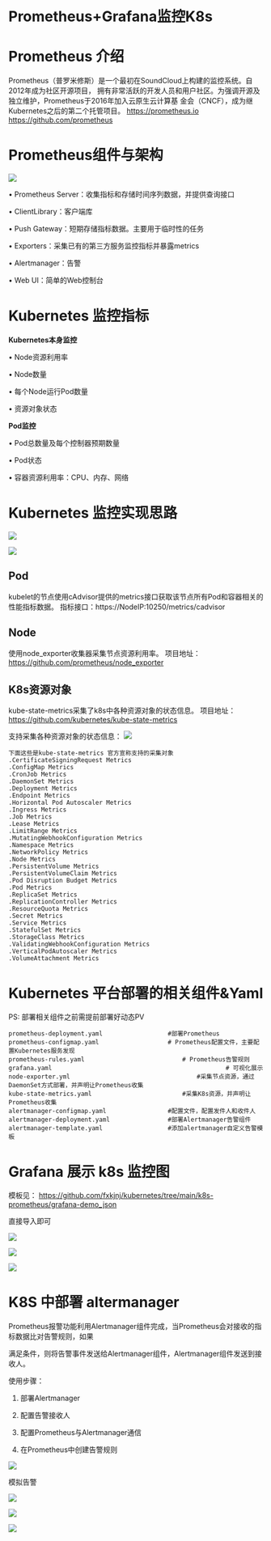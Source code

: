 

# Prometheus+Grafana监控K8s

# Prometheus 介绍

Prometheus（普罗米修斯）是一个最初在SoundCloud上构建的监控系统。自2012年成为社区开源项目，
拥有非常活跃的开发人员和用户社区。为强调开源及独立维护，Prometheus于2016年加入云原生云计算基
金会（CNCF），成为继Kubernetes之后的第二个托管项目。
https://prometheus.io
https://github.com/prometheus



# Prometheus组件与架构

![](http://jpg.fxkjnj.com/soft/prometheus/2.png)

• Prometheus Server：收集指标和存储时间序列数据，并提供查询接口

• ClientLibrary：客户端库

• Push Gateway：短期存储指标数据。主要用于临时性的任务

• Exporters：采集已有的第三方服务监控指标并暴露metrics

• Alertmanager：告警

• Web UI：简单的Web控制台

# Kubernetes 监控指标

**Kubernetes本身监控**

• Node资源利用率

• Node数量

• 每个Node运行Pod数量

• 资源对象状态



**Pod监控**

• Pod总数量及每个控制器预期数量

• Pod状态

• 容器资源利用率：CPU、内存、网络

# Kubernetes 监控实现思路

![](http://jpg.fxkjnj.com/soft/kubernetes/1.png)

![](http://jpg.fxkjnj.com/soft/kubernetes/2.png)

  

## Pod
kubelet的节点使用cAdvisor提供的metrics接口获取该节点所有Pod和容器相关的性能指标数据。
指标接口：https://NodeIP:10250/metrics/cadvisor   

## Node
使用node_exporter收集器采集节点资源利用率。
项目地址：https://github.com/prometheus/node_exporter

## K8s资源对象
kube-state-metrics采集了k8s中各种资源对象的状态信息。
项目地址：https://github.com/kubernetes/kube-state-metrics

支持采集各种资源对象的状态信息：
![](http://jpg.fxkjnj.com/soft/kubernetes/kube-state-metrics.png)


```
下面这些是kube-state-metrics 官方宣称支持的采集对象
.CertificateSigningRequest Metrics
.ConfigMap Metrics
.CronJob Metrics
.DaemonSet Metrics
.Deployment Metrics
.Endpoint Metrics
.Horizontal Pod Autoscaler Metrics
.Ingress Metrics
.Job Metrics
.Lease Metrics
.LimitRange Metrics
.MutatingWebhookConfiguration Metrics
.Namespace Metrics
.NetworkPolicy Metrics
.Node Metrics
.PersistentVolume Metrics
.PersistentVolumeClaim Metrics
.Pod Disruption Budget Metrics
.Pod Metrics
.ReplicaSet Metrics
.ReplicationController Metrics
.ResourceQuota Metrics
.Secret Metrics
.Service Metrics
.StatefulSet Metrics
.StorageClass Metrics
.ValidatingWebhookConfiguration Metrics
.VerticalPodAutoscaler Metrics
.VolumeAttachment Metrics
```


# Kubernetes 平台部署的相关组件&Yaml
PS: 部署相关组件之前需提前部署好动态PV

```
prometheus-deployment.yaml 					#部署Prometheus
prometheus-configmap.yaml 					# Prometheus配置文件，主要配置Kubernetes服务发现
prometheus-rules.yaml 							# Prometheus告警规则
grafana.yaml												# 可视化展示
node-exporter.yml 									#采集节点资源，通过DaemonSet方式部署，并声明让Prometheus收集
kube-state-metrics.yaml 						#采集K8s资源，并声明让Prometheus收集
alertmanager-configmap.yaml 				#配置文件，配置发件人和收件人
alertmanager-deployment.yaml 				#部署Alertmanager告警组件
alertmanager-template.yaml					#添加alertmanager自定义告警模板
```

# Grafana 展示 k8s 监控图

模板见： https://github.com/fxkjnj/kubernetes/tree/main/k8s-prometheus/grafana-demo_json

直接导入即可

![](http://jpg.fxkjnj.com/soft/kubernetes/dashboard-1.png)

![](http://jpg.fxkjnj.com/soft/kubernetes/dashboard-2.png)

![](http://jpg.fxkjnj.com/soft/kubernetes/dashboard-3.png)



# K8S 中部署 altermanager

Prometheus报警功能利用Alertmanager组件完成，当Prometheus会对接收的指标数据比对告警规则，如果

满足条件，则将告警事件发送给Alertmanager组件，Alertmanager组件发送到接收人。

使用步骤：

1. 部署Alertmanager

2. 配置告警接收人

3. 配置Prometheus与Alertmanager通信

4. 在Prometheus中创建告警规则

   

![](http://jpg.fxkjnj.com/soft/prometheus/alertmanager.png)

模拟告警

![](http://jpg.fxkjnj.com/soft/prometheus/alertmanager-1.jpeg)



![](http://jpg.fxkjnj.com/soft/prometheus/alertmanager-2.png)

![](http://jpg.fxkjnj.com/soft/prometheus/alertmanager-3.png)